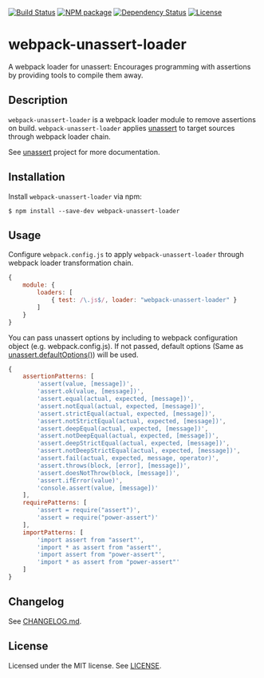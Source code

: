 [![Build Status][travis-image]][travis-url]
[![NPM package][npm-image]][npm-url]
[![Dependency Status][depstat-image]][depstat-url]
[![License][license-image]][license-url]

# webpack-unassert-loader

A webpack loader for unassert: Encourages programming with assertions by providing tools to compile them away.


## Description

`webpack-unassert-loader` is a webpack loader module to remove assertions on build.
`webpack-unassert-loader` applies [unassert](https://github.com/unassert-js/unassert) to target sources through webpack loader chain.

See [unassert](https://github.com/unassert-js/unassert) project for more documentation.

## Installation

Install `webpack-unassert-loader` via npm:

```console
$ npm install --save-dev webpack-unassert-loader
```

## Usage

Configure `webpack.config.js` to apply `webpack-unassert-loader` through webpack loader transformation chain.

```js
{
    module: {
        loaders: [
            { test: /\.js$/, loader: "webpack-unassert-loader" }
        ]
    }
}
```

You can pass unassert options by including to webpack configuration object (e.g. webpack.config.js).
If not passed, default options (Same as [unassert.defaultOptions()](https://github.com/unassert-js/unassert#var-options--unassertdefaultoptions)) will be used.

```js
{
    assertionPatterns: [
        'assert(value, [message])',
        'assert.ok(value, [message])',
        'assert.equal(actual, expected, [message])',
        'assert.notEqual(actual, expected, [message])',
        'assert.strictEqual(actual, expected, [message])',
        'assert.notStrictEqual(actual, expected, [message])',
        'assert.deepEqual(actual, expected, [message])',
        'assert.notDeepEqual(actual, expected, [message])',
        'assert.deepStrictEqual(actual, expected, [message])',
        'assert.notDeepStrictEqual(actual, expected, [message])',
        'assert.fail(actual, expected, message, operator)',
        'assert.throws(block, [error], [message])',
        'assert.doesNotThrow(block, [message])',
        'assert.ifError(value)',
        'console.assert(value, [message])'
    ],
    requirePatterns: [
        'assert = require("assert")',
        'assert = require("power-assert")'
    ],
    importPatterns: [
        'import assert from "assert"',
        'import * as assert from "assert"',
        'import assert from "power-assert"',
        'import * as assert from "power-assert"'
    ]
}
```

## Changelog

See [CHANGELOG.md](https://github.com/unassert-js/webpack-unassert-loader/blob/master/CHANGELOG.md).

## License

Licensed under the MIT license. See [LICENSE](https://github.com/unassert-js/webpack-unassert-loader/blob/master/LICENSE).

[travis-url]: https://travis-ci.org/unassert-js/webpack-unassert-loader
[travis-image]: https://secure.travis-ci.org/unassert-js/webpack-unassert-loader.svg?branch=master

[npm-url]: https://npmjs.org/package/webpack-unassert-loader
[npm-image]: https://badge.fury.io/js/webpack-unassert-loader.svg

[depstat-url]: https://gemnasium.com/unassert-js/webpack-unassert-loader
[depstat-image]: https://gemnasium.com/unassert-js/webpack-unassert-loader.svg

[license-url]: https://github.com/unassert-js/webpack-unassert-loader/blob/master/LICENSE
[license-image]: http://img.shields.io/badge/license-MIT-brightgreen.svg?style=flat
